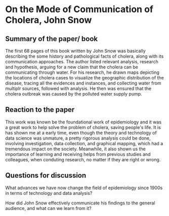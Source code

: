 # On the Mode of Communication of Cholera, John Snow
## Summary of the paper/ book 
The first 68 pages of this book written by John Snow was basically describing the some history and pathological facts of cholera, along with its communication approaches. The author listed relevant analysis, research and hypothesis, arguing for a new claim that the cholera can be communicating through water. For his research, he drawn maps depicting the locations of cholera cases to visualize the geographic distribution of the disease, tracing all the evidences and instances, and collecting water from multiplr sources, followed with analysis. He then was ensured that the cholera outbreak was caused by the polluted water supply pump.
## Reaction to the paper
This work was known be the foundational work of epidemiology and it was a great work to help solve the problem of cholera, saving people's life. It is has shown me at a early time, even though the theory and technology of data science was unmature, a pretty rigorous analysis could be done, involving investigation, data collection, and graphical mapping, which had a tremendous impact on the society. Meanwhile, it also shown us the importance of learning and receiving helps from previous studies and colleagues, when conduting research, no matter if they are right or wrong.

## Questions for discussion
What advances we have now change the field of epidemiology since 1900s in terms of technology and data analysis?

How did John Snow effectively communicate his findings to the general audience, and what can we learn from it?
